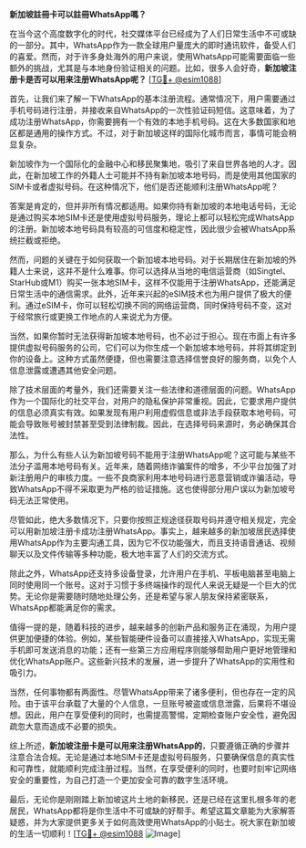 **新加坡註冊卡可以註冊WhatsApp嗎？**

在当今这个高度数字化的时代，社交媒体平台已经成为了人们日常生活中不可或缺的一部分。其中，WhatsApp作为一款全球用户量庞大的即时通讯软件，备受人们的喜爱。然而，对于许多身处海外的用户来说，使用WhatsApp可能需要面临一些额外的挑战，尤其是与本地身份验证相关的问题。比如，很多人会好奇，**新加坡注册卡是否可以用来注册WhatsApp呢？** [[TG💪+ @esim1088](https://t.me/s/esim1088)]

首先，让我们来了解一下WhatsApp的基本注册流程。通常情况下，用户需要通过手机号码进行注册，并接收来自WhatsApp的一次性验证码短信。这意味着，为了成功注册WhatsApp，你需要拥有一个有效的本地手机号码。这在大多数国家和地区都是通用的操作方式。不过，对于新加坡这样的国际化城市而言，事情可能会稍显复杂。

新加坡作为一个国际化的金融中心和移民聚集地，吸引了来自世界各地的人才。因此，在新加坡工作的外籍人士可能并不持有新加坡本地号码，而是使用其他国家的SIM卡或者虚拟号码。在这种情况下，他们是否还能顺利注册WhatsApp呢？

答案是肯定的，但并非所有情况都适用。如果你持有新加坡的本地电话号码，无论是通过购买本地SIM卡还是使用虚拟号码服务，理论上都可以轻松完成WhatsApp的注册。新加坡本地号码具有较高的可信度和稳定性，因此很少会被WhatsApp系统拦截或拒绝。

然而，问题的关键在于如何获取一个新加坡本地号码。对于长期居住在新加坡的外籍人士来说，这并不是什么难事。你可以选择从当地的电信运营商（如Singtel、StarHub或M1）购买一张本地SIM卡，这样不仅能用于注册WhatsApp，还能满足日常生活中的通信需求。此外，近年来兴起的eSIM技术也为用户提供了极大的便利。通过eSIM卡，你可以轻松切换不同的网络运营商，同时保持号码不变，这对于经常旅行或更换工作地点的人来说尤为方便。

当然，如果你暂时无法获得新加坡本地号码，也不必过于担心。现在市面上有许多提供虚拟号码服务的公司，它们可以为你生成一个新加坡本地号码，并将其绑定到你的设备上。这种方式虽然便捷，但也需要注意选择信誉良好的服务商，以免个人信息泄露或遭遇其他安全问题。

除了技术层面的考量外，我们还需要关注一些法律和道德层面的问题。WhatsApp作为一个国际化的社交平台，对用户的隐私保护非常重视。因此，它要求用户提供的信息必须真实有效。如果发现有用户利用虚假信息或非法手段获取本地号码，可能会导致账号被封禁甚至受到法律制裁。因此，在选择号码来源时，务必确保其合法性。

那么，为什么有些人认为新加坡号码不能用于注册WhatsApp呢？这可能与某些不法分子滥用本地号码有关。近年来，随着网络诈骗案件的增多，不少平台加强了对新注册用户的审核力度。一些不良商家利用本地号码进行恶意营销或诈骗活动，导致WhatsApp不得不采取更为严格的验证措施。这也使得部分用户误以为新加坡号码无法正常使用。

尽管如此，绝大多数情况下，只要你按照正规途径获取号码并遵守相关规定，完全可以用新加坡注册卡成功注册WhatsApp。事实上，越来越多的新加坡居民选择使用WhatsApp作为主要沟通工具，因为它不仅功能强大，而且支持语音通话、视频聊天以及文件传输等多种功能，极大地丰富了人们的交流方式。

除此之外，WhatsApp还支持多设备登录，允许用户在手机、平板电脑甚至电脑上同时使用同一个账号。这对于习惯于多终端操作的现代人来说无疑是一个巨大的优势。无论你是需要随时随地处理公务，还是希望与家人朋友保持紧密联系，WhatsApp都能满足你的需求。

值得一提的是，随着科技的进步，越来越多的创新产品和服务正在涌现，为用户提供更加便捷的体验。例如，某些智能硬件设备可以直接接入WhatsApp，实现无需手机即可发送消息的功能；还有一些第三方应用程序则能够帮助用户更好地管理和优化WhatsApp账户。这些新兴技术的发展，进一步提升了WhatsApp的实用性和吸引力。

当然，任何事物都有两面性。尽管WhatsApp带来了诸多便利，但也存在一定的风险。由于该平台承载了大量的个人信息，一旦账号被盗或信息泄露，后果将不堪设想。因此，用户在享受便利的同时，也需提高警惕，定期检查账户安全性，避免因疏忽大意而造成不必要的损失。

综上所述，**新加坡注册卡是可以用来注册WhatsApp的**，只要遵循正确的步骤并注意合法合规。无论是通过本地SIM卡还是虚拟号码服务，只要确保信息的真实性和可靠性，就能顺利完成注册过程。当然，在享受便利的同时，也要时刻牢记网络安全的重要性，为自己打造一个更加安全可靠的数字生活环境。

最后，无论你是刚刚踏上新加坡这片土地的新移民，还是已经在这里扎根多年的老居民，WhatsApp都将是你生活中不可或缺的好帮手。希望这篇文章能为大家解答疑惑，并为大家提供更多关于如何高效使用WhatsApp的小贴士。祝大家在新加坡的生活一切顺利！[[TG💪+ @esim1088](https://t.me/s/esim1088) ![Image](https://i.postimg.cc/4NQfJmqS/Snipaste-2025-05-13-00-14-12.png)]